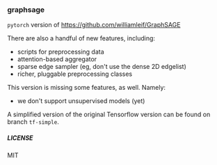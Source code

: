 ### graphsage

`pytorch` version of https://github.com/williamleif/GraphSAGE

There are also a handful of new features, including:
  - scripts for preprocessing data
  - attention-based aggregator
  - sparse edge sampler (eg, don't use the dense 2D edgelist)
  - richer, pluggable preprocessing classes

This version is missing some features, as well.  Namely:
  - we don't support unsupervised models (yet)

A simplified version of the original Tensorflow version can be found on branch `tf-simple`.

##### LICENSE
MIT

